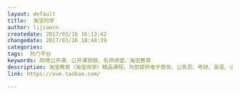 ```yaml
---
layout: default
title:  淘宝同学
author: lijiaocn
createdate: 2017/03/16 16:13:42
changedate: 2017/03/16 18:44:39
categories:
tags:  热门平台
keywords: 网络公开课、公开课视频、名师讲堂、淘宝教育
description: 淘宝教育（淘宝同学）精品课程，为您提供电子商务、公务员、考研、英语、小语种、口语外教、雅思托福、学历教育、考试认证、文体艺术、中小学辅导、亲子早教、生活百科、电脑IT、财务金融、营销管理、职业技能等精品课程培训学习。网络公开课、名师讲堂、视频直播、交易有保障，学习精品课程就来淘宝教育（淘宝同学）
link: https://xue.taobao.com/

---
```

